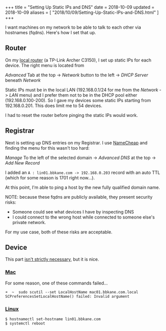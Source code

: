 +++
title = "Setting Up Static IPs and DNS"
date = 2018-10-09
updated = 2018-10-09
aliases = [ "2018/10/09/Setting-Up-Static-IPs-and-DNS.html" ]
+++

I want machines on my network to be able to talk to each other via hostnames
(fqdns). Here's how I set that up.

## Router

On my [local router](http://tplinkwifi.net) (a TP-Link Archer C3150), I set up static
IPs for each device. The right menu is located from

*Advanced* Tab at the top -> *Network* button to the left -> *DHCP Server* beneath *Network*

Static IPs must be in the local LAN (192.168.0.1/24 for me from the *Network* ->
*LAN* menu) and I prefer them not to be in the DHCP pool either
(192.168.0.100-200). So I gave my devices some static IPs starting from
192.168.0.201. This does limit me to 54 devices.

I had to reset the router before pinging the static IPs would work.

## Registrar

Next is setting up DNS entries on my Registrar. I use [NameCheap](namecheap.com)
and finding the menu for this wasn't too hard:

*Manage* To the left of the selected domain -> *Advanced DNS* at the top -> *Add
New Record*

I added an `A : lin01.bbkane.com -> 192.168.0.203` record with an auto TTL
(which for some reason is 1701 right now...).

At this point, I'm able to ping a host by the new fully qualified domain name.

NOTE: because these fqdns are publicly available, they present security risks:

- Someone could see what devices I have by inspecting DNS
- I could connect to the wrong host while connected to someone else's private
  network.

For my use case, both of these risks are acceptable.

## Device

This part [isn't strictly necessary](https://serverfault.com/a/228111), but it
is nice.

### [Mac](https://apple.stackexchange.com/a/287775/249419)

For some reason, one of these commands failed...

```
➜  ~  sudo scutil --set LocalHostName mac01.bbkane.com.local
SCPreferencesSetLocalHostName() failed: Invalid argument
```

### [Linux](https://www.cyberciti.biz/faq/linux-change-hostname/)

```
$ hostnamectl set-hostname lin01.bbkane.com
$ systemctl reboot
```
